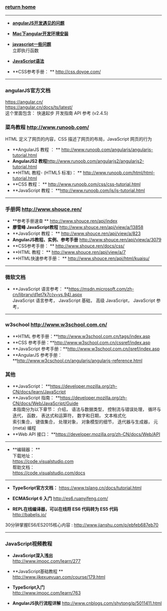 ###  [**return home**](https://bitbucket.org/yulilong/my_wiki/wiki/Home)     
-----
* [**angularJS开发遇见的问题**](https://bitbucket.org/yulilong/my_wiki/wiki/angularJS%E5%BC%80%E5%8F%91%E9%81%87%E8%A7%81%E7%9A%84%E9%97%AE%E9%A2%98)       
* [**Mac下angular开发环境安装**](https://bitbucket.org/yulilong/my_wiki/wiki/Mac%E4%B8%8Bangular%E5%BC%80%E5%8F%91%E7%8E%AF%E5%A2%83%E5%AE%89%E8%A3%85)      
* [**javascript一些问题**](https://bitbucket.org/yulilong/my_wiki/wiki/javascript%E4%B8%80%E4%BA%9B%E9%97%AE%E9%A2%98)      
立即执行函数       
* [**JavaScript语法**](https://bitbucket.org/yulilong/my_wiki/wiki/JavaScript%E8%AF%AD%E6%B3%95)     

* **CSS参考手册： **  http://css.doyoe.com/     

-----

### **angularJS官方文档**      
https://angular.cn/           
https://angular.cn/docs/ts/latest/         
这个里面包含： 快速起步 开发指南   API 参考 (v2.4.5)     

### 菜鸟教程 http://www.runoob.com/    
HTML 定义了网页的内容，CSS 描述了网页的布局，JavaScript 网页的行为      
* **AngularJS 教程 ： **  http://www.runoob.com/angularjs/angularjs-tutorial.html    
* **AngularJS2 教程**http://www.runoob.com/angularjs2/angularjs2-tutorial.html    
* **HTML 教程- (HTML5 标准)： **  http://www.runoob.com/html/html-tutorial.html     
* **CSS 教程： **   http://www.runoob.com/css/css-tutorial.html    
* **JavaScript 教程： **http://www.runoob.com/js/js-tutorial.html      

----
### 手册网 http://www.shouce.ren/      
* **参考手册速查 **   http://www.shouce.ren/api/index   
* **廖雪峰 JavaScript教程** http://www.shouce.ren/api/view/a/13858      
* **JavaScript 教程： **  http://www.shouce.ren/api/view/a/823      
* **AngularJS教程、实例、参考手册**   http://www.shouce.ren/api/view/a/3079    
* **CSS参考手册： **  http://www.shouce.ren/docs/css/    
* **HTML 教程： ** http://www.shouce.ren/api/view/a/7     
* **HTML快速参考手册：  **   http://www.shouce.ren/api/html/kuaisu/     

-----
### 微软文档     
* **JavaScript 语言参考： **https://msdn.microsoft.com/zh-cn/library/d1et7k7c(v=vs.94).aspx      
JavaScript 语言参考，  JavaScript 基础，  高级 JavaScript， JavaScript 参考，        

-----
### w3school http://www.w3school.com.cn/       
* **HTML 参考手册：**http://www.w3school.com.cn/tags/index.asp       
* **CSS 参考手册：**http://www.w3school.com.cn/cssref/index.asp      
* **JavaScript 参考手册：**http://www.w3school.com.cn/jsref/index.asp      
* **AngularJS 参考手册： **http://www.w3cschool.cn/angularjs/angularjs-reference.html     

### 其他     

* **JavaScript： **https://developer.mozilla.org/zh-CN/docs/learn/JavaScript    
* **JavaScript 指南： **https://developer.mozilla.org/zh-CN/docs/Web/JavaScript/Guide      
本指南分为以下章节：
介绍， 语法与数据类型， 控制流与错误处理， 循环与迭代， 函数， 表达式和运算符， 数字和日期， 文本格式化      
索引集合，  键值集合，  处理对象，  对象模型的细节，  迭代器与生成器， 元 (meta) 编程     
* **Web API 接口： **https://developer.mozilla.org/zh-CN/docs/Web/API    

------
* **编辑器： **         
下载地址：    
https://code.visualstudio.com     
帮助文档：     
https://code.visualstudio.com/docs 

-----

* **TypeScript官方文档：**  https://www.tslang.cn/docs/tutorial.html      

* **ECMAScript 6 入门**  http://es6.ruanyifeng.com/      
* **REPL在线编译器，可以在线将 ES6 代码转为 ES5 代码**       
 http://babeljs.io/          

30分钟掌握ES6/ES2015核心内容 : http://www.jianshu.com/p/ebfeb687eb70    

------

### JavaScript视频教程    

* **JavaScript深入浅出**    
http://www.imooc.com/learn/277       
* **JavaScript基础教程 **     
http://www.jikexueyuan.com/course/179.html    
* **TypeScript入门**     
http://www.imooc.com/learn/763    

* **AngularJS执行流程详解** http://www.cnblogs.com/shytong/p/5011411.html